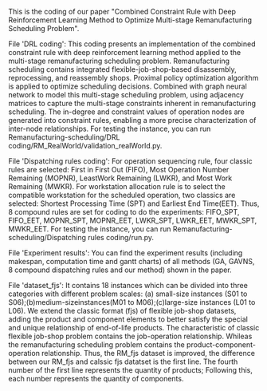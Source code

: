 This is the coding of our paper "Combined Constraint Rule with Deep Reinforcement Learning Method to Optimize Multi-stage Remanufacturing Scheduling Problem".

File 'DRL coding':
This coding presents an implementation of the combined constraint rule with deep reinforcement learning method applied to the multi-stage remanufacturing scheduling problem. Remanufacturing scheduling contains integrated flexible-job-shop-based disassembly, reprocessing, and reassembly shops. Proximal policy optimization algorithm is applied to optimize scheduling decisions. Combined with graph neural network to model this multi-stage scheduling problem, using adjacency matrices to capture the multi-stage constraints inherent in remanufacturing scheduling. The in-degree and constraint values of operation nodes are generated into constraint rules, enabling a more precise characterization of inter-node relationships. For testing the instance, you can run Remanufacturing-scheduling/DRL coding/RM_RealWorld/validation_realWorld.py.

File 'Dispatching rules coding':
For operation sequencing rule, four classic rules are selected: First in First Out (FIFO), Most Operation Number Remaining (MOPNR), LeastWork Remaining (LWKR), and Most Work Remaining (MWKR).
For workstation allocation rule is to select the compatible workstation for the scheduled operation, two classics are selected: Shortest Processing Time (SPT) and Earliest End Time(EET).
Thus, 8 compound rules are set for coding to do the experiments: FIFO_SPT, FIFO_EET, MOPNR_SPT, MOPNR_EET, LWKR_SPT, LWKR_EET, MWKR_SPT, MWKR_EET. For testing the instance, you can run Remanufacturing-scheduling/Dispatching rules coding/run.py.

File 'Experiment results':
You can find the experiment results (including makespan, computation time and gantt charts) of all methods (GA, GAVNS, 8 compound dispatching rules and our method) shown in the paper.

File 'dataset_fjs':
It contains 18 instances which can be divided into three categories with different problem scales: (a) small-size instances (S01 to S06);(b)medium-sizeinstances(M01 to M06);(c)large-size instances (L01 to L06). We extend the classic format (fjs) of flexible job-shop datasets, adding the product and component elements to better satisfy the special and unique relationship of end-of-life products. The characteristic of classic flexible job-shop problem contains the job-operation relationship. Whileas the remanufacturing scheduling problem contains the product-component-operation relationship. Thus, the RM_fjs dataset is improved, the difference between our RM_fjs and calssic fjs datatset is the first line. The fourth number of the first line represents the quantity of products; Following this, each number represents the quantity of components.
